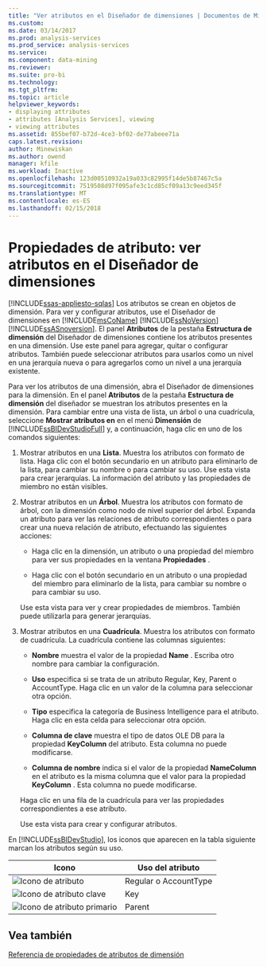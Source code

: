 ```yaml
---
title: "Ver atributos en el Diseñador de dimensiones | Documentos de Microsoft"
ms.custom: 
ms.date: 03/14/2017
ms.prod: analysis-services
ms.prod_service: analysis-services
ms.service: 
ms.component: data-mining
ms.reviewer: 
ms.suite: pro-bi
ms.technology: 
ms.tgt_pltfrm: 
ms.topic: article
helpviewer_keywords:
- displaying attributes
- attributes [Analysis Services], viewing
- viewing attributes
ms.assetid: 855bef07-b72d-4ce3-bf02-de77abeee71a
caps.latest.revision: 
author: Minewiskan
ms.author: owend
manager: kfile
ms.workload: Inactive
ms.openlocfilehash: 123d00510932a19a033c82995f14de5b87467c5a
ms.sourcegitcommit: 7519508d97f095afe3c1cd85cf09a13c9eed345f
ms.translationtype: MT
ms.contentlocale: es-ES
ms.lasthandoff: 02/15/2018
---
```

# <a name="attribute-properties---view-attributes-in-dimension-designer"></a>Propiedades de atributo: ver atributos en el Diseñador de dimensiones
[!INCLUDE[ssas-appliesto-sqlas](../../includes/ssas-appliesto-sqlas.md)]
Los atributos se crean en objetos de dimensión. Para ver y configurar atributos, use el Diseñador de dimensiones en [!INCLUDE[msCoName](../../includes/msconame-md.md)] [!INCLUDE[ssNoVersion](../../includes/ssnoversion-md.md)] [!INCLUDE[ssASnoversion](../../includes/ssasnoversion-md.md)]. El panel **Atributos** de la pestaña **Estructura de dimensión** del Diseñador de dimensiones contiene los atributos presentes en una dimensión. Use este panel para agregar, quitar o configurar atributos. También puede seleccionar atributos para usarlos como un nivel en una jerarquía nueva o para agregarlos como un nivel a una jerarquía existente.  
  
 Para ver los atributos de una dimensión, abra el Diseñador de dimensiones para la dimensión. En el panel **Atributos** de la pestaña **Estructura de dimensión**  del diseñador se muestran los atributos presentes en la dimensión. Para cambiar entre una vista de lista, un árbol o una cuadrícula, seleccione **Mostrar atributos en** en el menú **Dimensión** de [!INCLUDE[ssBIDevStudioFull](../../includes/ssbidevstudiofull-md.md)] y, a continuación, haga clic en uno de los comandos siguientes:  
  
1.  Mostrar atributos en una **Lista**. Muestra los atributos con formato de lista. Haga clic con el botón secundario en un atributo para eliminarlo de la lista, para cambiar su nombre o para cambiar su uso. Use esta vista para crear jerarquías. La información del atributo y las propiedades de miembro no están visibles.  
  
2.  Mostrar atributos en un **Árbol**. Muestra los atributos con formato de árbol, con la dimensión como nodo de nivel superior del árbol. Expanda un atributo para ver las relaciones de atributo correspondientes o para crear una nueva relación de atributo, efectuando las siguientes acciones:  
  
    -   Haga clic en la dimensión, un atributo o una propiedad del miembro para ver sus propiedades en la ventana **Propiedades** .  
  
    -   Haga clic con el botón secundario en un atributo o una propiedad del miembro para eliminarlo de la lista, para cambiar su nombre o para cambiar su uso.  
  
     Use esta vista para ver y crear propiedades de miembros. También puede utilizarla para generar jerarquías.  
  
3.  Mostrar atributos en una **Cuadrícula**. Muestra los atributos con formato de cuadrícula. La cuadrícula contiene las columnas siguientes:  
  
    -   **Nombre** muestra el valor de la propiedad **Name** . Escriba otro nombre para cambiar la configuración.  
  
    -   **Uso** especifica si se trata de un atributo Regular, Key, Parent o AccountType. Haga clic en un valor de la columna para seleccionar otra opción.  
  
    -   **Tipo** especifica la categoría de Business Intelligence para el atributo. Haga clic en esta celda para seleccionar otra opción.  
  
    -   **Columna de clave** muestra el tipo de datos OLE DB para la propiedad **KeyColumn** del atributo. Esta columna no puede modificarse.  
  
    -   **Columna de nombre** indica si el valor de la propiedad **NameColumn** en el atributo es la misma columna que el valor para la propiedad **KeyColumn** . Esta columna no puede modificarse.  
  
     Haga clic en una fila de la cuadrícula para ver las propiedades correspondientes a ese atributo.  
  
     Use esta vista para crear y configurar atributos.  
  
 En [!INCLUDE[ssBIDevStudio](../../includes/ssbidevstudio-md.md)], los iconos que aparecen en la tabla siguiente marcan los atributos según su uso.  
  
|Icono|Uso del atributo|  
|----------|---------------------|  
|![Icono de atributo](../../analysis-services/multidimensional-models/media/as-icon-attribute.gif "icono de atributo")|Regular o AccountType|  
|![Icono de atributo clave](../../analysis-services/multidimensional-models/media/as-icon-key-attribute.gif "icono de atributo clave")|Key|  
|![Icono de atributo primario](../../analysis-services/multidimensional-models/media/as-icon-parent-attribute.gif "icono de atributo primario")|Parent|  
  
## <a name="see-also"></a>Vea también  
 [Referencia de propiedades de atributos de dimensión](../../analysis-services/multidimensional-models/dimension-attribute-properties-reference.md)  
  
  

